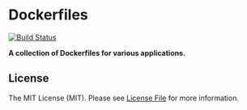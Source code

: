 # Dockerfiles

[![Build Status](https://img.shields.io/travis/webplates/dockerfiles.svg?style=flat-square)](https://travis-ci.org/webplates/dockerfiles)

**A collection of Dockerfiles for various applications.**


## License

The MIT License (MIT). Please see [License File](LICENSE) for more information.
